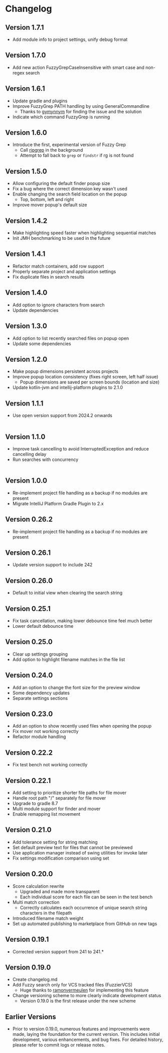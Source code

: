 # Changelog
## Version 1.7.1
- Add module info to project settings, unify debug format

## Version 1.7.0
- Add new action FuzzyGrepCaseInsensitive with smart case and non-regex search

## Version 1.6.1
- Update gradle and plugins
- Improve FuzzyGrep PATH handling by using GeneralCommandline
  - Thanks to [gymynnym](https://github.com/gymynnym) for finding the issue and the solution
- Indicate which command FuzzyGrep is running

## Version 1.6.0
- Introduce the first, experimental version of Fuzzy Grep
  - Call [ripgrep](https://github.com/BurntSushi/ripgrep) in the background
  - Attempt to fall back to `grep` or `findstr` if rg is not found

## Version 1.5.0
- Allow configuring the default finder popup size
- Fix a bug where the correct dimension key wasn't used
- Enable changing the search field location on the popup
  - Top, bottom, left and right
- Improve mover popup's default size

## Version 1.4.2
- Make highlighting speed faster when highlighting sequential matches
- Init JMH benchmarking to be used in the future

## Version 1.4.1
- Refactor match containers, add row support
- Properly separate project and application settings
- Fix duplicate files in search results

## Version 1.4.0
- Add option to ignore characters from search
- Update dependencies

## Version 1.3.0
- Add option to list recently searched files on popup open
- Update some dependencies

## Version 1.2.0
- Make popup dimensions persistent across projects
- Improve popup location consistency (fixes right screen, left half issue)
  - Popup dimensions are saved per screen bounds (location and size)
- Update kotlin-jvm and intellij-platform plugins to 2.1.0

## Version 1.1.1
- Use open version support from 2024.2 onwards<br><br>

## Version 1.1.0
- Improve task cancelling to avoid InterruptedException and reduce cancelling delay<br>
- Run searches with concurrency<br><br>

## Version 1.0.0
- Re-implement project file handling as a backup if no modules are present
- Migrate IntelliJ Platform Gradle Plugin to 2.x

## Version 0.26.2
- Re-implement project file handling as a backup if no modules are present

## Version 0.26.1
- Update version support to include 242

## Version 0.26.0
- Default to initial view when clearing the search string

## Version 0.25.1
- Fix task cancellation, making lower debounce time feel much better
- Lower default debounce time

## Version 0.25.0
- Clear up settings grouping
- Add option to highlight filename matches in the file list

## Version 0.24.0
- Add an option to change the font size for the preview window
- Some dependency updates
- Separate settings sections

## Version 0.23.0
- Add an option to show recently used files when opening the popup
- Fix mover not working correctly
- Refactor module handling

## Version 0.22.2
- Fix test bench not working correctly

## Version 0.22.1
- Add setting to prioritize shorter file paths for file mover
- Handle root path "/" separately for file mover
- Upgrade to gradle 8.7
- Multi module support for finder and mover
- Enable remapping list movement
 
## Version 0.21.0
- Add tolerance setting for string matching
- Set default preview text for files that cannot be previewed
- Use application manager instead of swing utilities for invoke later
- Fix settings modification comparison using set

## Version 0.20.0
- Score calculation rewrite
  - Upgraded and made more transparent
  - Each individual score for each file can be seen in the test bench
- Multi match correction
  - Correctly calculates each occurrence of unique search string characters in the filepath
- Introduced filename match weight
- Set up automated publishing to marketplace from GitHub on new tags

## Version 0.19.1
- Corrected version support from 241 to 241.*

## Version 0.19.0
- Create changelog.md
- Add Fuzzy search only for VCS tracked files (FuzzierVCS)
  - Huge thanks to [ramonvermeulen](https://github.com/ramonvermeulen) for implementing this feature
- Change versioning scheme to more clearly indicate development status
  - Version 0.19.0 is the first release under the new scheme

## Earlier Versions
- Prior to version 0.19.0, numerous features and improvements were made, laying the foundation for the current version.
This includes initial development, various enhancements, and bug fixes. For detailed history, 
please refer to commit logs or release notes.
